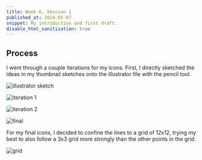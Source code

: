 ```yaml
---
title: Week 6, Session 1
published_at: 2024-05-07
snippet: My introduction and first draft.
disable_html_sanitization: true
---
```


## Process

I went through a couple iterations for my icons. First, I directly sketched the ideas in my thumbnail sketches onto the illustrator file with the pencil tool.

![illustrator sketch](/w06/iconsketch.png)

![iteration 1](/w06/iconit0.png)

![iteration 2](/w06/iconit1.png)

![final](/w06/iconit2.png)

For my final icons, I decided to confine the lines to a grid of 12x12, trying my best to also follow a 3x3 grid more strongly than the other points in the grid.

![grid](/w06/icongrid.png)


<br><br>